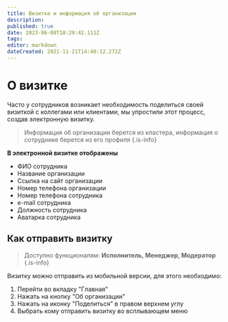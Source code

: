 ```yaml
---
title: Визитка и информация об организации
description: 
published: true
date: 2023-06-08T18:29:42.111Z
tags: 
editor: markdown
dateCreated: 2021-11-21T14:40:12.272Z
---
```


# О визитке
Часто у сотрудников возникает необходимость поделиться своей визиткой с коллегами или клиентами, мы упростили этот процесс, создав электронную визитку.

> Информация об организации берется из кластера, информация о сотруднике берется из его профиля
{.is-info}

**В электронной визитке отображены**
- ФИО сотрудника
- Название организации
- Ссылка на сайт организации
- Номер телефона организации
- Номер телефона сотрудника
- e-mail сотрудника
- Должность сотрудника
- Аватарка сотрудника

## Как отправить визитку

> Доступно функционалям: **Исполнитель, Менеджер, Модератор**
{.is-info}

Визитку можно отправить из мобильной версии, для этого необходимо:

1. Перейти во вкладку "Главная"
2. Нажать на кнопку "Об организации"
3. Нажать на иконку "Поделиться" в правом верхнем углу
4. Выбрать кому отправить визитку во всплывающем меню



